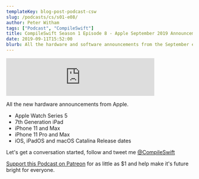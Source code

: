 ```yaml
---
templateKey: blog-post-podcast-csw
slug: /podcasts/cs/s01-e08/
author: Peter Witham
tags: ["Podcast", "CompileSwift"]
title: CompileSwift Season 1 Episode 8 - Apple September 2019 Announcements. - iPhone 11, Watch Series 5, 7th Generation iPads
date: 2019-09-11T15:52:00
blurb: All the hardware and software announcements from the September event.
---
```


<iframe src="https://anchor.fm/compileswift/embed/episodes/Apple-September-2019-Announcements----iPhone-11--Watch-Series-5--7th-Generation-iPads-e5are4" height="102" width="400" frameborder="0" scrolling="no"></iframe>

All the new hardware announcements from Apple.

- Apple Watch Series 5
- 7th Generation iPad
- iPhone 11 and Max
- iPhone 11 Pro and Max
- iOS, iPadOS and macOS Catalina Release dates

Let's get a conversation started, follow and tweet me [@CompileSwift](https://twitter.com/compileswift)

[Support this Podcast on Patreon](https://patreon.com/pwcom) for as little as $1 and help make it's future bright for everyone.
